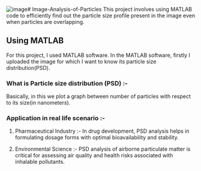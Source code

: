 ![image](https://github.com/user-attachments/assets/54f4d195-2b05-4924-965c-4e9d39172b0c)# Image-Analysis-of-Particles
This project involves using MATLAB code to efficiently find out the particle size profile present in the image even when particles are overlapping.

## Using MATLAB
For this project, I used MATLAB software. In the MATLAB software, firstly I uploaded the image for which I want to know its particle size distribution(PSD).

### What is Particle size distribution (PSD) :- 
Basically, in this we plot a graph between number of particles with respect to its size(in nanometers).

### Application in real life scenario :- 
1. Pharmaceutical Industry :- In drug development, PSD analysis helps in formulating dosage forms with optimal bioavailability and stability.
  
2. Environmental Science :- PSD analysis of airborne particulate matter is critical for assessing air quality and health risks associated with inhalable pollutants.
